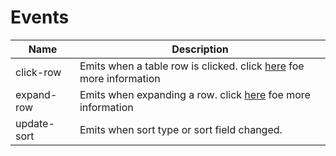 # Events

| Name | Description |
| -------- | ----------- |
| click-row | Emits when a table row is clicked. click [here](https://hc200ok.github.io/vue3-easy-data-table-doc/features/click-row.html) foe more information |
| expand-row | Emits when expanding a row. click [here](https://hc200ok.github.io/vue3-easy-data-table-doc/features/expand-slot.html#fetch-async-data-for-expand-rows) foe more information |
| update-sort | Emits when sort type or sort field changed.|